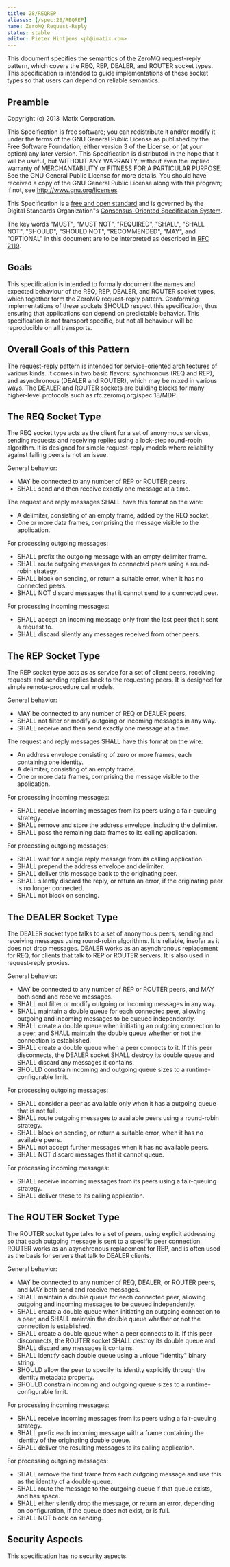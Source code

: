 ```yaml
---
title: 28/REQREP
aliases: [/spec:28/REQREP]
name: ZeroMQ Request-Reply
status: stable
editor: Pieter Hintjens <ph@imatix.com>
---
```


This document specifies the semantics of the ZeroMQ request-reply pattern, which covers the REQ, REP, DEALER, and ROUTER socket types. This specification is intended to guide implementations of these socket types so that users can depend on reliable semantics.

## Preamble

Copyright (c) 2013 iMatix Corporation.

This Specification is free software; you can redistribute it and/or modify it under the terms of the GNU General Public License as published by the Free Software Foundation; either version 3 of the License, or (at your option) any later version. This Specification is distributed in the hope that it will be useful, but WITHOUT ANY WARRANTY; without even the implied warranty of MERCHANTABILITY or FITNESS FOR A PARTICULAR PURPOSE. See the GNU General Public License for more details. You should have received a copy of the GNU General Public License along with this program; if not, see <http://www.gnu.org/licenses>.

This Specification is a [free and open standard](http://www.digistan.org/open-standard:definition) and is governed by the Digital Standards Organization"s [Consensus-Oriented Specification System](http://www.digistan.org/spec:1/COSS).

The key words "MUST", "MUST NOT", "REQUIRED", "SHALL", "SHALL NOT", "SHOULD", "SHOULD NOT", "RECOMMENDED", "MAY", and "OPTIONAL" in this document are to be interpreted as described in [RFC 2119](http://tools.ietf.org/html/rfc2119).

## Goals

This specification is intended to formally document the names and expected behaviour of the REQ, REP, DEALER, and ROUTER socket types, which together form the ZeroMQ request-reply pattern. Conforming implementations of these sockets SHOULD respect this specification, thus ensuring that applications can depend on predictable behavior. This specification is not transport specific, but not all behaviour will be reproducible on all transports.

## Overall Goals of this Pattern

The request-reply pattern is intended for service-oriented architectures of various kinds. It comes in two basic flavors: synchronous (REQ and REP), and asynchronous (DEALER and ROUTER), which may be mixed in various ways. The DEALER and ROUTER sockets are building blocks for many higher-level protocols such as rfc.zeromq.org/spec:18/MDP.

## The REQ Socket Type

The REQ socket type acts as the client for a set of anonymous services, sending requests and receiving replies using a lock-step round-robin algorithm. It is designed for simple request-reply models where reliability against failing peers is not an issue.

General behavior:

* MAY be connected to any number of REP or ROUTER peers.
* SHALL send and then receive exactly one message at a time.

The request and reply messages SHALL have this format on the wire:

* A delimiter, consisting of an empty frame, added by the REQ socket.
* One or more data frames, comprising the message visible to the application.

For processing outgoing messages:

* SHALL prefix the outgoing message with an empty delimiter frame.
* SHALL route outgoing messages to connected peers using a round-robin strategy.
* SHALL block on sending, or return a suitable error, when it has no connected peers.
* SHALL NOT discard messages that it cannot send to a connected peer.

For processing incoming messages:

* SHALL accept an incoming message only from the last peer that it sent a request to.
* SHALL discard silently any messages received from other peers.

## The REP Socket Type

The REP socket type acts as as service for a set of client peers, receiving requests and sending replies back to the requesting peers. It is designed for simple remote-procedure call models.

General behavior:

* MAY be connected to any number of REQ or DEALER peers.
* SHALL not filter or modify outgoing or incoming messages in any way.
* SHALL receive and then send exactly one message at a time.

The request and reply messages SHALL have this format on the wire:

* An address envelope consisting of zero or more frames, each containing one identity.
* A delimiter, consisting of an empty frame.
* One or more data frames, comprising the message visible to the application.

For processing incoming messages:

* SHALL receive incoming messages from its peers using a fair-queuing strategy.
* SHALL remove and store the address envelope, including the delimiter.
* SHALL pass the remaining data frames to its calling application.

For processing outgoing messages:

* SHALL wait for a single reply message from its calling application.
* SHALL prepend the address envelope and delimiter.
* SHALL deliver this message back to the originating peer.
* SHALL silently discard the reply, or return an error, if the originating peer is no longer connected.
* SHALL not block on sending.

## The DEALER Socket Type

The DEALER socket type talks to a set of anonymous peers, sending and receiving messages using round-robin algorithms. It is reliable, insofar as it does not drop messages. DEALER works as an asynchronous replacement for REQ, for clients that talk to REP or ROUTER servers. It is also used in request-reply proxies.

General behavior:

* MAY be connected to any number of REP or ROUTER peers, and MAY both send and receive messages.
* SHALL not filter or modify outgoing or incoming messages in any way.
* SHALL maintain a double queue for each connected peer, allowing outgoing and incoming messages to be queued independently.
* SHALL create a double queue when initiating an outgoing connection to a peer, and SHALL maintain the double queue whether or not the connection is established.
* SHALL create a double queue when a peer connects to it. If this peer disconnects, the DEALER socket SHALL destroy its double queue and SHALL discard any messages it contains.
* SHOULD constrain incoming and outgoing queue sizes to a runtime-configurable limit.

For processing outgoing messages:

* SHALL consider a peer as available only when it has a outgoing queue that is not full.
* SHALL route outgoing messages to available peers using a round-robin strategy.
* SHALL block on sending, or return a suitable error, when it has no available peers.
* SHALL not accept further messages when it has no available peers.
* SHALL NOT discard messages that it cannot queue.

For processing incoming messages:

* SHALL receive incoming messages from its peers using a fair-queuing strategy.
* SHALL deliver these to its calling application.

## The ROUTER Socket Type

The ROUTER socket type talks to a set of peers, using explicit addressing so that each outgoing message is sent to a specific peer connection. ROUTER works as an asynchronous replacement for REP, and is often used as the basis for servers that talk to DEALER clients.

General behavior:

* MAY be connected to any number of REQ, DEALER, or ROUTER peers, and MAY both send and receive messages.
* SHALL maintain a double queue for each connected peer, allowing outgoing and incoming messages to be queued independently.
* SHALL create a double queue when initiating an outgoing connection to a peer, and SHALL maintain the double queue whether or not the connection is established.
* SHALL create a double queue when a peer connects to it. If this peer disconnects, the ROUTER socket SHALL destroy its double queue and SHALL discard any messages it contains.
* SHALL identify each double queue using a unique "identity" binary string.
* SHOULD allow the peer to specify its identity explicitly through the Identity metadata property.
* SHOULD constrain incoming and outgoing queue sizes to a runtime-configurable limit.

For processing incoming messages:

* SHALL receive incoming messages from its peers using a fair-queuing strategy.
* SHALL prefix each incoming message with a frame containing the identity of the originating double queue.
* SHALL deliver the resulting messages to its calling application.

For processing outgoing messages:

* SHALL remove the first frame from each outgoing message and use this as the identity of a double queue.
* SHALL route the message to the outgoing queue if that queue exists, and has space.
* SHALL either silently drop the message, or return an error, depending on configuration, if the queue does not exist, or is full.
* SHALL NOT block on sending.

## Security Aspects

This specification has no security aspects.
